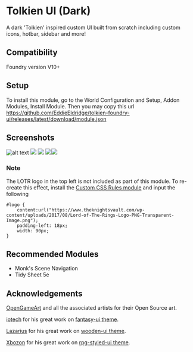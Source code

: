 # Tolkien UI (Dark)
A dark 'Tolkien' inspired custom UI built from scratch including custom icons, hotbar, sidebar and more!

## Compatibility
Foundry version V10+

## Setup
To install this module, go to the World Configuration and Setup, Addon Modules, Install Module.
Then you may copy this url https://github.com/EddieEldridge/tolkien-foundry-ui/releases/latest/download/module.json

## **Screenshots**

![alt text](https://i.imgur.com/yJFVk8U.png)
![](https://cdn.discordapp.com/attachments/927588266184675378/1091134783196766278/image.png)
![](https://i.imgur.com/bOlxE0b.png)
![](https://i.imgur.com/BwGkHUg.png)![](https://i.imgur.com/yafMWfg.png)

### **Note**
The LOTR logo in the top left is not included as part of this module. To re-create this effect, install the [Custom CSS Rules module](https://foundryvtt.com/packages/custom-css) and input the following

```
#logo {
	content:url("https://www.theknightsvault.com/wp-content/uploads/2017/08/Lord-of-The-Rings-Logo-PNG-Transparent-Image.png");
	padding-left: 18px;
	width: 90px;
}
```


## Recommended Modules
- Monk's Scene Navigation
- Tidy Sheet 5e

## Acknowledgements
[OpenGameArt](https://opengameart.org/) and all the associated artists for their Open Source art.

[iotech](https://foundryvtt.com/community/iotech) for his great work on [fantasy-ui theme](https://foundryvtt.com/packages/fantasy-ui/).

[Lazarius](https://foundryvtt.com/community/lazarius) for his great work on [wooden-ui theme](https://foundryvtt.com/packages/wooden-ui/).

[Xbozon](https://foundryvtt.com/community/Xbozon) for his great work on [rpg-styled-ui theme](https://foundryvtt.com/packages/rpg-styled-ui/).
